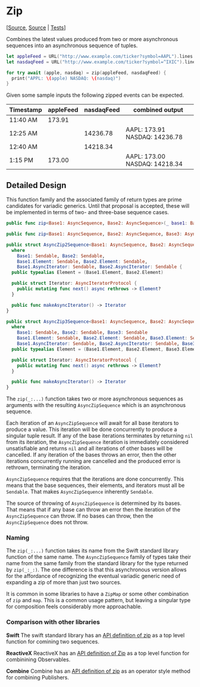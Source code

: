 # Zip

[[Source](https://github.com/apple/swift-async-algorithms/blob/main/Sources/AsyncAlgorithms/AsyncZip2Sequence.swift), [Source](https://github.com/apple/swift-async-algorithms/blob/main/Sources/AsyncAlgorithms/AsyncZip3Sequence.swift) | 
[Tests](https://github.com/apple/swift-async-algorithms/blob/main/Tests/AsyncAlgorithmsTests/TestZip.swift)]

Combines the latest values produced from two or more asynchronous sequences into an asynchronous sequence of tuples.

```swift
let appleFeed = URL("http://www.example.com/ticker?symbol=AAPL").lines
let nasdaqFeed = URL("http://www.example.com/ticker?symbol=^IXIC").lines

for try await (apple, nasdaq) = zip(appleFeed, nasdaqFeed) {
  print("APPL: \(apple) NASDAQ: \(nasdaq)")
}
```

Given some sample inputs the following zipped events can be expected.

| Timestamp   | appleFeed | nasdaqFeed | combined output               |                 
| ----------- | --------- | ---------- | ----------------------------- |
| 11:40 AM    | 173.91    |            |                               |
| 12:25 AM    |           | 14236.78   | AAPL: 173.91 NASDAQ: 14236.78 |
| 12:40 AM    |           | 14218.34   |                               |
|  1:15 PM    | 173.00    |            | AAPL: 173.00 NASDAQ: 14218.34 |

## Detailed Design

This function family and the associated family of return types are prime candidates for variadic generics. Until that proposal is accepted, these will be implemented in terms of two- and three-base sequence cases.

```swift
public func zip<Base1: AsyncSequence, Base2: AsyncSequence>(_ base1: Base1, _ base2: Base2) -> AsyncZip2Sequence<Base1, Base2>

public func zip<Base1: AsyncSequence, Base2: AsyncSequence, Base3: AsyncSequence>(_ base1: Base1, _ base2: Base2, _ base3: Base3) -> AsyncZip3Sequence<Base1, Base2, Base3>

public struct AsyncZip2Sequence<Base1: AsyncSequence, Base2: AsyncSequence>: Sendable
  where
    Base1: Sendable, Base2: Sendable,
    Base1.Element: Sendable, Base2.Element: Sendable,
    Base1.AsyncIterator: Sendable, Base2.AsyncIterator: Sendable {
  public typealias Element = (Base1.Element, Base2.Element)

  public struct Iterator: AsyncIteratorProtocol {
    public mutating func next() async rethrows -> Element?
  }

  public func makeAsyncIterator() -> Iterator
}

public struct AsyncZip3Sequence<Base1: AsyncSequence, Base2: AsyncSequence, Base3: AsyncSequence>: Sendable
  where
    Base1: Sendable, Base2: Sendable, Base3: Sendable
    Base1.Element: Sendable, Base2.Element: Sendable, Base3.Element: Sendable
    Base1.AsyncIterator: Sendable, Base2.AsyncIterator: Sendable, Base3.AsyncIterator: Sendable {
  public typealias Element = (Base1.Element, Base2.Element, Base3.Element)

  public struct Iterator: AsyncIteratorProtocol {
    public mutating func next() async rethrows -> Element?
  }

  public func makeAsyncIterator() -> Iterator
}

```

The `zip(_:...)` function takes two or more asynchronous sequences as arguments with the resulting `AsyncZipSequence` which is an asynchronous sequence.

Each iteration of an `AsyncZipSequence` will await for all base iterators to produce a value. This iteration will be done concurrently to produce a singular tuple result. If any of the base iterations terminates by returning `nil` from its iteration, the `AsyncZipSequence` iteration is immediately considered unsatisfiable and returns `nil` and all iterations of other bases will be cancelled. If any iteration of the bases throws an error, then the other iterations concurrently running are cancelled and the produced error is rethrown, terminating the iteration.

`AsyncZipSequence` requires that the iterations are done concurrently. This means that the base sequences, their elements, and iterators must all be `Sendable`. That makes `AsyncZipSequence` inherently `Sendable`.

The source of throwing of `AsyncZipSequence` is determined by its bases. That means that if any base can throw an error then the iteration of the `AsyncZipSequence` can throw. If no bases can throw, then the `AsyncZipSequence` does not throw.

### Naming

The `zip(_:...)` function takes its name from the Swift standard library function of the same name. The `AsyncZipSequence` family of types take their name from the same family from the standard library for the type returned by `zip(_:_:)`. The one difference is that this asynchronous version allows for the affordance of recognizing the eventual variadic generic need of expanding a zip of more than just two sources.

It is common in some libraries to have a `ZipMap` or some other combination of `zip` and `map`. This is a common usage pattern, but leaving a singular type for composition feels considerably more approachable.

### Comparison with other libraries

**Swift** The swift standard library has an [API definition of zip](https://developer.apple.com/documentation/swift/1541125-zip) as a top level function for comining two sequences.

**ReactiveX** ReactiveX has an [API definition of Zip](https://reactivex.io/documentation/operators/zip.html) as a top level function for combinining Observables.

**Combine** Combine has an [API definition of zip](https://developer.apple.com/documentation/combine/publisher/zip(_:)/) as an operator style method for combining Publishers.
